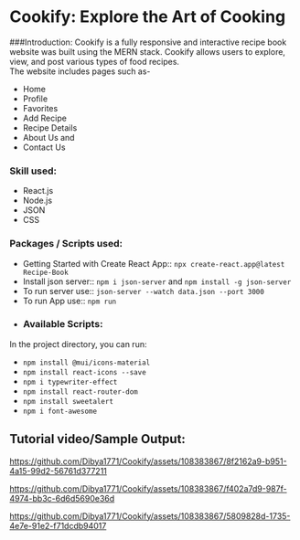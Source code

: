 # Cookify: Explore the Art of Cooking  

###Introduction:
Cookify is a fully responsive and interactive recipe book website was built using the MERN stack. Cookify allows users to explore, view, and post various types of food recipes.  
The website includes pages such as-
- Home
- Profile
- Favorites
- Add Recipe
- Recipe Details
- About Us and
- Contact Us

### Skill used:
- React.js
- Node.js
- JSON
- CSS

### Packages / Scripts used:
- Getting Started with Create React App:: `npx create-react.app@latest Recipe-Book`
- Install json server:: `npm i json-server` and `npm install -g json-server`
- To run server use:: `json-server --watch data.json --port 3000`
- To run App use:: `npm run`
- ### Available Scripts:
In the project directory, you can run:  
- `npm install @mui/icons-material`
- `npm install react-icons --save`
- `npm i typewriter-effect`
- `npm install react-router-dom`
- `npm install sweetalert`
- `npm i font-awesome`

## Tutorial video/Sample Output:  



https://github.com/Dibya1771/Cookify/assets/108383867/8f2162a9-b951-4a15-99d2-56761d377211  


https://github.com/Dibya1771/Cookify/assets/108383867/f402a7d9-987f-4974-bb3c-6d6d5690e36d  



https://github.com/Dibya1771/Cookify/assets/108383867/5809828d-1735-4e7e-91e2-f71dcdb94017  

